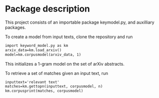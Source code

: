 # Package description
This project consists of an importable package keymodel.py, and auxilliary packages.

To create a model from input texts, clone the repository and run

```markdown
import keyword_model.py as km
arxiv_data=km.load_arxiv()
model=km.corpusmodel(arxiv_data, 1)
```
This initializes a 1-gram model on the set of arXiv abstracts.

To retrieve a set of matches given an input text, run
```markdown
inputtext='relevant text'
matches=km.gettopn(inputtext, corpusmodel, n)
km.corpusprint(matches, corpusmodel)
```
